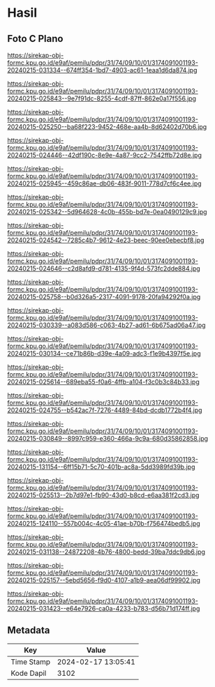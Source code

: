 # Hasil

## Foto C Plano

https://sirekap-obj-formc.kpu.go.id/e9af/pemilu/pdpr/31/74/09/10/01/3174091001193-20240215-031334--674ff354-1bd7-4903-ac61-1eaa1d6da874.jpg

https://sirekap-obj-formc.kpu.go.id/e9af/pemilu/pdpr/31/74/09/10/01/3174091001193-20240215-025843--9e7f91dc-8255-4cdf-87ff-862e0a17f556.jpg

https://sirekap-obj-formc.kpu.go.id/e9af/pemilu/pdpr/31/74/09/10/01/3174091001193-20240215-025250--ba68f223-9452-468e-aa4b-8d62402d70b6.jpg

https://sirekap-obj-formc.kpu.go.id/e9af/pemilu/pdpr/31/74/09/10/01/3174091001193-20240215-024446--42df190c-8e9e-4a87-9cc2-7542ffb72d8e.jpg

https://sirekap-obj-formc.kpu.go.id/e9af/pemilu/pdpr/31/74/09/10/01/3174091001193-20240215-025945--459c86ae-db06-483f-9011-778d7cf6c4ee.jpg

https://sirekap-obj-formc.kpu.go.id/e9af/pemilu/pdpr/31/74/09/10/01/3174091001193-20240215-025342--5d964628-4c0b-455b-bd7e-0ea0490129c9.jpg

https://sirekap-obj-formc.kpu.go.id/e9af/pemilu/pdpr/31/74/09/10/01/3174091001193-20240215-024542--7285c4b7-9612-4e23-beec-90ee0ebecbf8.jpg

https://sirekap-obj-formc.kpu.go.id/e9af/pemilu/pdpr/31/74/09/10/01/3174091001193-20240215-024646--c2d8afd9-d781-4135-9f4d-573fc2dde884.jpg

https://sirekap-obj-formc.kpu.go.id/e9af/pemilu/pdpr/31/74/09/10/01/3174091001193-20240215-025758--b0d326a5-2317-4091-9178-20fa94292f0a.jpg

https://sirekap-obj-formc.kpu.go.id/e9af/pemilu/pdpr/31/74/09/10/01/3174091001193-20240215-030339--a083d586-c063-4b27-ad61-6b675ad06a47.jpg

https://sirekap-obj-formc.kpu.go.id/e9af/pemilu/pdpr/31/74/09/10/01/3174091001193-20240215-030134--ce71b86b-d39e-4a09-adc3-f1e9b4397f5e.jpg

https://sirekap-obj-formc.kpu.go.id/e9af/pemilu/pdpr/31/74/09/10/01/3174091001193-20240215-025614--689eba55-f0a6-4ffb-a104-f3c0b3c84b33.jpg

https://sirekap-obj-formc.kpu.go.id/e9af/pemilu/pdpr/31/74/09/10/01/3174091001193-20240215-024755--b542ac7f-7276-4489-84bd-dcdb1772b4f4.jpg

https://sirekap-obj-formc.kpu.go.id/e9af/pemilu/pdpr/31/74/09/10/01/3174091001193-20240215-030849--8997c959-e360-466a-9c9a-680d35862858.jpg

https://sirekap-obj-formc.kpu.go.id/e9af/pemilu/pdpr/31/74/09/10/01/3174091001193-20240215-131154--6ff15b71-5c70-401b-ac8a-5dd3989fd39b.jpg

https://sirekap-obj-formc.kpu.go.id/e9af/pemilu/pdpr/31/74/09/10/01/3174091001193-20240215-025513--2b7d97e1-fb90-43d0-b8cd-e6aa381f2cd3.jpg

https://sirekap-obj-formc.kpu.go.id/e9af/pemilu/pdpr/31/74/09/10/01/3174091001193-20240215-124110--557b004c-4c05-41ae-b70b-f756474bedb5.jpg

https://sirekap-obj-formc.kpu.go.id/e9af/pemilu/pdpr/31/74/09/10/01/3174091001193-20240215-031138--24872208-4b76-4800-bedd-39ba7ddc9db6.jpg

https://sirekap-obj-formc.kpu.go.id/e9af/pemilu/pdpr/31/74/09/10/01/3174091001193-20240215-025157--5ebd5656-f9d0-4107-a1b9-aea06df99902.jpg

https://sirekap-obj-formc.kpu.go.id/e9af/pemilu/pdpr/31/74/09/10/01/3174091001193-20240215-031423--e64e7926-ca0a-4233-b783-d56b71d174ff.jpg


## Metadata

| Key        | Value               |
| ---------- | ------------------- |
| Time Stamp | 2024-02-17 13:05:41 |
| Kode Dapil | 3102                |



